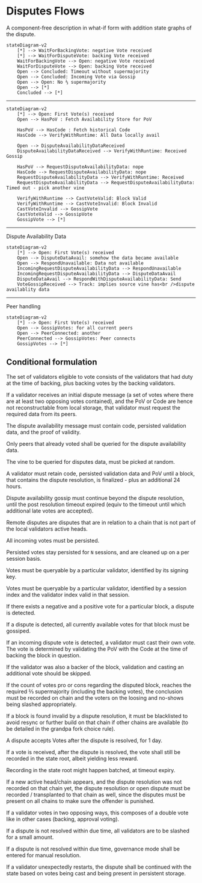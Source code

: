 # Disputes Flows

A component-free description in what-if form with addition state graphs of the dispute.

```mermaid
stateDiagram-v2
    [*] --> WaitForBackingVote: negative Vote received
    [*] --> WaitForDisputeVote: backing Vote received
    WaitForBackingVote --> Open: negative Vote received
    WaitForDisputeVote --> Open: backing Vote received
    Open --> Concluded: Timeout without supermajority
    Open --> Concluded: Incoming Vote via Gossip
    Open --> Open: No ⅔ supermajority
    Open --> [*]
    Concluded --> [*]
```

---

```mermaid
stateDiagram-v2
    [*] --> Open: First Vote(s) received
    Open --> HasPoV : Fetch Availability Store for PoV

    HasPoV --> HasCode : Fetch historical Code
    HasCode --> VerifyWithRuntime: All Data locally avail

    Open --> DisputeAvailabilityDataReceived
    DisputeAvailabilityDataReceived --> VerifyWithRuntime: Received Gossip

    HasPoV --> RequestDisputeAvailabilityData: nope
    HasCode --> RequestDisputeAvailabilityData: nope
    RequestDisputeAvailabilityData --> VerifyWithRuntime: Received
    RequestDisputeAvailabilityData --> RequestDisputeAvailabilityData: Timed out - pick another vine

    VerifyWithRuntime --> CastVoteValid: Block Valid
    VerifyWithRuntime --> CastVoteInvalid: Block Invalid
    CastVoteInvalid --> GossipVote
    CastVoteValid --> GossipVote
    GossipVote --> [*]

```

---

Dispute Availability Data

```mermaid
stateDiagram-v2
    [*] --> Open: First Vote(s) received
    Open --> DisputeDataAvail: somehow the data became available
    Open --> RespondUnavailable: Data not available
    IncomingRequestDisputeAvailabilityData --> RespondUnavailable
    IncomingRequestDisputeAvailabilityData --> DisputeDataAvail
    DisputeDataAvail --> RespondWithDisputeAvailabilityData: Send
    VoteGossipReceived --> Track: implies source vine has<br />dispute availablity data
```

---

Peer handling

```mermaid
stateDiagram-v2
    [*] --> Open: First Vote(s) received
    Open --> GossipVotes: for all current peers
    Open --> PeerConnected: another
    PeerConnected --> GossipVotes: Peer connects
    GossipVotes --> [*]
```

## Conditional formulation

The set of validators eligible to vote consists of
the validators that had duty at the time of backing, plus backing votes by the backing validators.

If a validator receives an initial dispute message (a set of votes where there are at least two opposing votes contained), and the PoV or Code are hence not reconstructable from local storage, that validator must request the required data from its peers.

The dispute availability message must contain code, persisted validation data, and the proof of validity.

Only peers that already voted shall be queried for the dispute availability data.

The vine to be queried for disputes data, must be picked at random.

A validator must retain code, persisted validation data and PoV until a block, that contains the dispute resolution, is finalized - plus an additional 24 hours.

Dispute availability gossip must continue beyond the dispute resolution, until the post resolution timeout expired (equiv to the timeout until which additional late votes are accepted).

Remote disputes are disputes that are in relation to a chain that is not part of the local validators active heads.

All incoming votes must be persisted.

Persisted votes stay persisted for `N` sessions, and are cleaned up on a per session basis.

Votes must be queryable by a particular validator, identified by its signing key.

Votes must be queryable by a particular validator, identified by a session index and the validator index valid in that session.

If there exists a negative and a positive vote for a particular block, a dispute is detected.

If a dispute is detected, all currently available votes for that block must be gossiped.

If an incoming dispute vote is detected, a validator must cast their own vote. The vote is determined by validating the PoV with the Code at the time of backing the block in question.

If the validator was also a backer of the block, validation and casting an additional vote should be skipped.

If the count of votes pro or cons regarding the disputed block, reaches the required ⅔ supermajority (including the backing votes), the conclusion must be recorded on chain and the voters on the loosing and no-shows being slashed appropriately.

If a block is found invalid by a dispute resolution, it must be blacklisted to avoid resync or further build on that chain if other chains are available (to be detailed in the grandpa fork choice rule).

A dispute accepts Votes after the dispute is resolved, for 1 day.

If a vote is received, after the dispute is resolved, the vote shall still be recorded in the state root, albeit yielding less reward.

Recording in the state root might happen batched, at timeout expiry.

If a new active head/chain appears, and the dispute resolution was not recorded on that chain yet, the dispute resolution or open dispute must be recorded / transplanted to that chain as well, since the disputes must be present on all chains to make sure the offender is punished.

If a validator votes in two opposing ways, this composes of a double vote like in other cases (backing, approval voting).

If a dispute is not resolved within due time, all validators are to be slashed for a small amount.

If a dispute is not resolved within due time, governance mode shall be entered for manual resolution.

If a validator unexpectedly restarts, the dispute shall be continued with the state based on votes being cast and being present in persistent storage.
